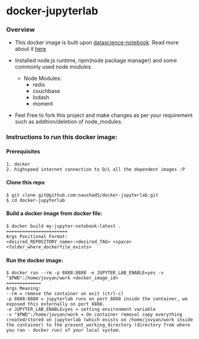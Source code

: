 # docker-jupyterlab

### Overview

* This docker image is built upon [datascience-notebook](https://hub.docker.com/r/jupyter/datascience-notebook/). Read more about it [here](https://jupyter-docker-stacks.readthedocs.io/en/latest/using/selecting.html#jupyter-datascience-notebook)

* Installed node.js runtime, npm(node package manager) and some commonly used node modules.
    * Node Modules:
        * redis
        * couchbase
        * lodash
        * moment

* Feel Free to fork this project and make changes as per your requirement such as addition/deletion of node_modules.


### Instructions to run this docker image:

#### Prerequisites
    1. docker
    2. highspeed internet connection to D/L all the dependent images :P

#### Clone this repo
    $ git clone git@github.com:naushadS/docker-jupyterlab.git
    $ cd docker-jupyterlab

#### Build a docker image from docker file:
    $ docker build my-jupyter-notebook:latest .
    =======================
    Args Positional Format:
    <desired_REPOSITORY_name>:<desired_TAG> <space> <folder_where_dockerfile_exists>

#### Run the docker image:
    $ docker run --rm -p 8888:8888 -e JUPYTER_LAB_ENABLE=yes -v "$PWD":/home/jovyan/work <docker_image_id>
    =============
    Args Meaning:
    --rm = remove the container on exit (ctrl-c)
    -p 8888:8888 = jupyterlab runs on port 8888 inside the container, we exposed this externally on port 8888.
    -e JUPYTER_LAB_ENABLE=yes = setting environment variable
    -v "$PWD":/home/jovyan/work = On container removal copy everything created/stored on jupyterlab (which exists on /home/jovyan/work inside the container) to the present_working_directory (directory from where you ran - docker run) of your local system.


